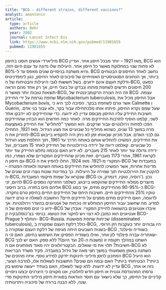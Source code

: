 ```yaml
---
title: "BCG - different strains, different vaccines?"
analyst: amantonio
article:
  type: article
  authors: Behr
  year: 2002
  journal: Lancet Infect Dis
  link: https://www.ncbi.nlm.nih.gov/pubmed/11901655
  pubmed: 11901655
---
```


מיליארדי אנשים חוסנו בחיסון BCG מאז 1921 – יותר מבכל חיסון אחר. ועדיין, BCG הוא לא פחות שנוי במחלוקת מאשר כל חיסון אחר. היעילות שלו נדונה עד עצם היום הזה, והיא משתנה בניסויים שונים מאפס עד ל-80%. BCG נחשב לאחד החיסונים הבטוחים ביותר, אך הנתונים הסטטיסטיים האמיתיים של סיבוכים לאחר החיסון, כגון לימפדניטיס ודלקת העצם אינם ידועים.
בשל חששות לגבי היעילות והבטיחות של ה-BCG, כמעט 200 חיסונים חדשים לשחפת פותחו ונבדקו על בעלי חיים, אך רק אחד מהם הראה תוצאות טובות יותר מאשר ה-BCG, וזה היה הצורה הרקומביננטית של BCG עצמה.
שחפת נגרמת על ידי החיידק Mycobacterium tuberculosis, אבל החיסון מכיל את Mycobacterium bovis, אשר גורם לשחפת בבקר. הסיבה לכך היא כי Calmette ו Guérin, שעל שמם נקרא החיסון, פיתחו אותו מלכתחילה עבור בקר, ולא עבור בני אדם. חשיבות החיידק עליו החיסון מבוסס עדיין לא ידועה.
כדי שהחיידקים לא יידבקו אחד לשני, קלמט הוסיף לתרבות החיידקים מרה. לאחר כמה חודשים הוא הבחין שהחיידקים הפכו לפחות וירולנטיים עבור שרקנים. הוא המשיך "להחליש" את החיידק באמצעות מרה במשך 13 שנים, כשהוא מחליף כל שבועיים את מצע הגידול.
מאז 1921, התחילו להזריק את ה-BCG גם לבני האדם. אבל מכיוון שבאותו זמן לא ניתן היה להקפיא בייבוש את החיידקים, המשיכו להחליש אותם באותה הדרך עד 1961, תוך החלפת מצע הגידול כל שבועיים.
קאלמט דיווח על ירידה בוירולנטיות של החיידק לאחר 15 מעברים, ועל ירידה גדולה עוד יותר לאחר 215 מעברים. לא ידוע האם ובכמה נחלש החיידק עוד יותר לקראת 1961, אחרי 1173 מעברים. זאת מכיוון שהחיידקים המקוריים שלא נשמרו, כמו גם חיסון ה-BCG המקורי מ-1921.
מאז 1924, החלו להפיץ את ה-BCG במעבדות של מדינות אחרות, אשר המשיכו להחליש את החיידקים באותה השיטה ולאותה המטרה – להקטין את הוירולנטיות תוך שמירה על היעילות. כך במדינות שונות נוצרו זנים שונים של ה-BCG, שנקראו על שמות מיקומי המעבדות (BCG רוסיה, טוקיו, דנמרק, וכו').
נכון להיום, זני BCG מיוצרים ממלאי החיידקים שהוקפאו בייבוש, כשלפני ההזרקה נוספים אליהם מים בחזרה. ברוב חיסוני BCG כ-90-95% מהחיידקים מתים, אך בסוג BCG-טוקיו 25% מהחיידקים חיים. חשיבות היחס של החיידקים החיים בחיסון טרם נחקרה. לדוגמה, האם חיידקים מתים מפצים על חיידקים חיים? התשובה לשאלה זו טרם ידועה למדע.
מה שחשוב עבור החיסון המוחלש זה נוכחות של אנטיגנים בהעדר וירולנטיות. אך ידוע כי זנים מסוימים של ה-BCG איבדו אנטיגנים בהשוואה לחיידק המקורי. אובדן של אנטיגנים הוא כמובן לא רצוי ויש לחקור את הנושא.
בניסוי בצ'כוסלובקיה זן BCG-Prague הוחלף ל- BCG-Russia. שכיחות שחפת מפושטת (disseminated tuberculosis), כולל דלקת העצם שמקורה ב-BCG, היו גבוהים יותר בעקבות הזן הרוסי.
בשנות השבעים היתה מגיפה של דלקת העצם שמקורה ב-BCG בשוודיה ופינלנד, שאחריה עברה פינלנד לזן אחר, ואילו בשוודיה הפסיקו את השימוש בחיסון.
האם זני ה- BCG השתנו במהלך תקופה זו (משנות ה-20 ועד היום)? ללא ספק. האם יש לכך חשיבות? תלוי את מי שואלים. הבקטריולוגים יהיו מאוד מופתעים אם ה-BCG לא השתנה באופן משמעותי במשך חצי מאה של גידול במעבדה. פקיד משרד הבריאות המתכנן לחסן מיליוני תינוקות יזדקק למידע נוסף. איזה מהזנים של BCG הוא היעיל ביותר? הבטיחותי ביותר? האם ובמה הם שונים? התשובות לשאלות אלו, למרבה הצער, עדיין לא ידועות.
ללא קשר לשאלה, האם בעתיד ייעשה שימוש בזן BCG כזה או אחר, גרסתו המהונדסת גנטית או חיסון חדש לחלוטין, אנו מקווים כי היצרנים יבצעו ניסויים קליניים על החיסון, כך שלא נישאר עם חוסר הוודאות בסוגיית חיסון מיליוני התינוקות מדי שנה, ללא הבנה ברורה של סיכוניה ויתרונותיה.
